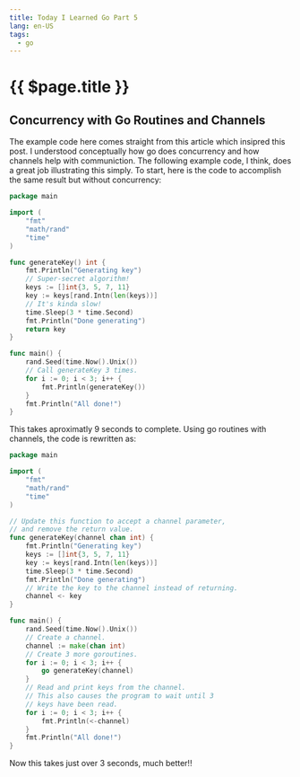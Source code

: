 ```yaml
---
title: Today I Learned Go Part 5
lang: en-US
tags:
  - go
---
```


# {{ $page.title }}

## Concurrency with Go Routines and Channels

The example code here comes straight from this article which insipred this post.  I understood conceptually how go does concurrency and how channels help with communiction.  The following example code, I think, does a great job illustrating this simply.  To start, here is the code to accomplish the same result but without concurrency:

```go
package main

import (
    "fmt"
    "math/rand"
    "time"
)

func generateKey() int {
    fmt.Println("Generating key")
    // Super-secret algorithm!
    keys := []int{3, 5, 7, 11}
    key := keys[rand.Intn(len(keys))]
    // It's kinda slow!
    time.Sleep(3 * time.Second)
    fmt.Println("Done generating")
    return key
}

func main() {
    rand.Seed(time.Now().Unix())
    // Call generateKey 3 times.
    for i := 0; i < 3; i++ {
        fmt.Println(generateKey())
    }
    fmt.Println("All done!")
}
```

This takes aproximatly 9 seconds to complete.  Using go routines with channels, the code is rewritten as:

```go
package main

import (
    "fmt"
    "math/rand"
    "time"
)

// Update this function to accept a channel parameter,
// and remove the return value.
func generateKey(channel chan int) {
    fmt.Println("Generating key")
    keys := []int{3, 5, 7, 11}
    key := keys[rand.Intn(len(keys))]
    time.Sleep(3 * time.Second)
    fmt.Println("Done generating")
    // Write the key to the channel instead of returning.
    channel <- key
}

func main() {
    rand.Seed(time.Now().Unix())
    // Create a channel.
    channel := make(chan int)
    // Create 3 more goroutines.
    for i := 0; i < 3; i++ {
        go generateKey(channel)
    }
    // Read and print keys from the channel.
    // This also causes the program to wait until 3
    // keys have been read.
    for i := 0; i < 3; i++ {
        fmt.Println(<-channel)
    }
    fmt.Println("All done!")
}
```

Now this takes just over 3 seconds, much better!!
